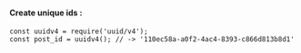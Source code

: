 #### Create unique ids : 
```
const uuidv4 = require('uuid/v4');
const post_id = uuidv4(); // -> '110ec58a-a0f2-4ac4-8393-c866d813b8d1'
``` 